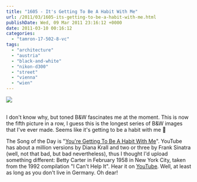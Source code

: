 ```yaml
---
title: "1605 - It's Getting To Be A Habit With Me"
url: /2011/03/1605-its-getting-to-be-a-habit-with-me.html
publishDate: Wed, 09 Mar 2011 23:16:12 +0000
date: 2011-03-10 00:16:12
categories: 
  - "tamron-17-502-8-vc"
tags: 
  - "architecture"
  - "austria"
  - "black-and-white"
  - "nikon-d300"
  - "street"
  - "vienna"
  - "wien"
---
```

<div class="container">
<div class="center"><a target="_blank" href="https://d25zfm9zpd7gm5.cloudfront.net/1200x1200/2011/20110309_084218_ps.jpg"><img src="https://d25zfm9zpd7gm5.cloudfront.net/0600x0600/2011/20110309_084218_ps.jpg" /></a></div>
</div>
<br />

I don't know why, but toned B&W fascinates me at the moment. This is now the fifth picture in a row, I guess this is the longest series of B&W images that I've ever made. Seems like it's getting to be a habit with me 🙂

 The Song of the Day is "<a target="_blank" href="http://www.lyricsmode.com/lyrics/f/frank_sinatra/youre_getting_to_be_a_habit_with_me.html">You're Getting To Be A Habit With Me</a>". YouTube has about a million versions by Diana Krall and two or three by Frank Sinatra (well, not that bad, but bad nevertheless), thus I thought I'd upload something different: Betty Carter in February 1958 in New York City, taken from the 1992 compilation "I Can't Help It". Hear it on <a target="_blank" href="http://www.youtube.com/watch?v=ulM9E_TxehA">YouTube</a>. Well, at least as long as you don't live in Germany. Oh dear!

